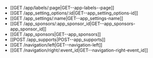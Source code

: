 * [[GET /app/labels/:page|GET--app-labels--page]]
* [[GET /app_setting_options/:id|GET--app_setting_options-id]]
* [[GET /app_settings/:name|GET--app_settings-name]]
* [[GET /app_sponsors/:app_sponsor_id|GET--app_sponsors-app_sponsor_id]]
* [[GET /app_sponsors|GET--app_sponsors]]
* [[POST /app_supports|POST--app_supports]]
* [[GET /navigation/left|GET--navigation-left]]
* [[GET /navigation/right/:event_id|GET--navigation-right-event_id]]
